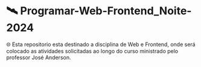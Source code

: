# 🛰️ Programar-Web-Frontend_Noite-2024
🌐 Esta repositorio esta destinado a disciplina de Web e Frontend, onde será colocado as atividades solicitadas ao longo do curso ministrado pelo professor José Anderson.
